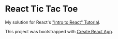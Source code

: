 # React Tic Tac Toe

My solution for React's ["Intro to React" Tutorial](https://reactjs.org/tutorial/tutorial.html).

This project was bootstrapped with [Create React App](https://github.com/facebook/create-react-app).
